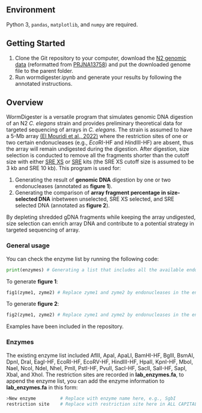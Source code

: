 ## Environment
Python 3, `pandas`, `matplotlib`, and `numpy` are required.

## Getting Started
1. Clone the Git repository to your computer, download the [N2 genomic data](https://www.dropbox.com/scl/fi/tf16pu1pp9no8u83d6nsj/genome.fa?rlkey=mqsyk6w31gf6s85cd38g8x5rq&dl=0) (reformatted from [PRJNA13758](https://downloads.wormbase.org/species/c_elegans/PRJNA13758/sequence/genomic/)) and put the downloaded genome file to the parent folder.
2. Run wormdigester.ipynb and generate your results by following the annotated instructions.

## Overview
WormDigester is a versatile program that simulates genomic DNA digestion of an N2 *C. elegans* strain and provides preliminary theoretical data for targeted sequencing of arrays in *C. elegans*. The strain is assumed to have a 5-Mb array [(El Mouridi et al., 2022)](http://dx.doi.org/10.1093/g3journal/jkac184) where the restriction sites of one or two certain endonucleases (e.g., *Eco*RI-HF and *Hin*dIII-HF) are absent, thus the array will remain undigested during the digestion. After digestion, size selection is conducted to remove all the fragments shorter than the cutoff size with either [SRE XS](https://www.circulomics.com/store/SRE-XS-kit-p480688541) or [SRE](https://www.circulomics.com/store/SRE-kit-p480686536) kits (the SRE XS cutoff size is assumed to be 3 kb and SRE 10 kb). This program is used for:

1. Generating the result of **genomic DNA** digestion by one or two endonucleases (annotated as **figure 1**).
2. Generating the comparison of **array fragment percentage in size-selected DNA** inbetween unselected, SRE XS selected, and SRE selected DNA (annotated as **figure 2**).

By depleting shredded gDNA fragments while keeping the array undigested, size selection can enrich array DNA and contribute to a potential strategy in targeted sequencing of array.

### General usage
You can check the enzyme list by running the following code:
```python
print(enzymes) # Generating a list that includes all the available endonucleases
```

To generate **figure 1**:
```python
fig1(zyme1, zyme2) # Replace zyme1 and zyme2 by endonucleases in the enzyme list generated above
```

To generate **figure 2**:
```python
fig2(zyme1, zyme2) # Replace zyme1 and zyme2 by endonucleases in the enzyme list generated above
```

Examples have been included in the repository.

### Enzymes
The existing enzyme list included AflII, ApaI, ApaLI, BamHI-HF, BglII, BsmAI, DpnI, DraI, EagI-HF, EcoRI-HF, EcoRV-HF, HindIII-HF, HpaII, KpnI-HF, MboI, NaeI, NcoI, NdeI, NheI, PmlI, PstI-HF, PvuII, SacI-HF, SacII, SalI-HF, SapI, XbaI, and XhoI. The restriction sites are recorded in **lab_enzymes.fa**, to append the enzyme list, you can add the enzyme information to **lab_enzymes.fa** in this form:
```python
>New enzyme         # Replace with enzyme name here, e.g., SgbI
restriction site    # Replace with restriction site here in ALL CAPITAL, e.g., ATGCTATC
```
